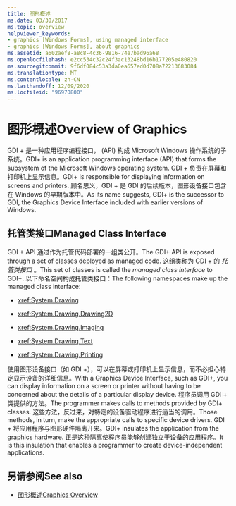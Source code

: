 ```yaml
---
title: 图形概述
ms.date: 03/30/2017
ms.topic: overview
helpviewer_keywords:
- graphics [Windows Forms], using managed interface
- graphics [Windows Forms], about graphics
ms.assetid: a602aef8-a8c8-4c36-9816-74e7bad96a68
ms.openlocfilehash: e2cc534c32c24f3ac13248bd16b177205e480820
ms.sourcegitcommit: 9f6df084c53a3da0ea657ed0d708a72213683084
ms.translationtype: MT
ms.contentlocale: zh-CN
ms.lasthandoff: 12/09/2020
ms.locfileid: "96970800"
---
```

# <a name="overview-of-graphics"></a><span data-ttu-id="6b5ee-102">图形概述</span><span class="sxs-lookup"><span data-stu-id="6b5ee-102">Overview of Graphics</span></span>
<span data-ttu-id="6b5ee-103">GDI + 是一种应用程序编程接口， (API) 构成 Microsoft Windows 操作系统的子系统。</span><span class="sxs-lookup"><span data-stu-id="6b5ee-103">GDI+ is an application programming interface (API) that forms the subsystem of the Microsoft Windows operating system.</span></span> <span data-ttu-id="6b5ee-104">GDI + 负责在屏幕和打印机上显示信息。</span><span class="sxs-lookup"><span data-stu-id="6b5ee-104">GDI+ is responsible for displaying information on screens and printers.</span></span> <span data-ttu-id="6b5ee-105">顾名思义，GDI + 是 GDI 的后续版本，图形设备接口包含在 Windows 的早期版本中。</span><span class="sxs-lookup"><span data-stu-id="6b5ee-105">As its name suggests, GDI+ is the successor to GDI, the Graphics Device Interface included with earlier versions of Windows.</span></span>  
  
## <a name="managed-class-interface"></a><span data-ttu-id="6b5ee-106">托管类接口</span><span class="sxs-lookup"><span data-stu-id="6b5ee-106">Managed Class Interface</span></span>  
 <span data-ttu-id="6b5ee-107">GDI + API 通过作为托管代码部署的一组类公开。</span><span class="sxs-lookup"><span data-stu-id="6b5ee-107">The GDI+ API is exposed through a set of classes deployed as managed code.</span></span> <span data-ttu-id="6b5ee-108">这组类称为 GDI + 的 *托管类接口* 。</span><span class="sxs-lookup"><span data-stu-id="6b5ee-108">This set of classes is called the *managed class interface* to GDI+.</span></span> <span data-ttu-id="6b5ee-109">以下命名空间构成托管类接口：</span><span class="sxs-lookup"><span data-stu-id="6b5ee-109">The following namespaces make up the managed class interface:</span></span>  
  
- <xref:System.Drawing>  
  
- <xref:System.Drawing.Drawing2D>  
  
- <xref:System.Drawing.Imaging>  
  
- <xref:System.Drawing.Text>  
  
- <xref:System.Drawing.Printing>  
  
 <span data-ttu-id="6b5ee-110">使用图形设备接口（如 GDI +），可以在屏幕或打印机上显示信息，而不必担心特定显示设备的详细信息。</span><span class="sxs-lookup"><span data-stu-id="6b5ee-110">With a Graphics Device Interface, such as GDI+, you can display information on a screen or printer without having to be concerned about the details of a particular display device.</span></span> <span data-ttu-id="6b5ee-111">程序员调用 GDI + 类提供的方法。</span><span class="sxs-lookup"><span data-stu-id="6b5ee-111">The programmer makes calls to methods provided by GDI+ classes.</span></span> <span data-ttu-id="6b5ee-112">这些方法，反过来，对特定的设备驱动程序进行适当的调用。</span><span class="sxs-lookup"><span data-stu-id="6b5ee-112">Those methods, in turn, make the appropriate calls to specific device drivers.</span></span> <span data-ttu-id="6b5ee-113">GDI + 将应用程序与图形硬件隔离开来。</span><span class="sxs-lookup"><span data-stu-id="6b5ee-113">GDI+ insulates the application from the graphics hardware.</span></span> <span data-ttu-id="6b5ee-114">正是这种隔离使程序员能够创建独立于设备的应用程序。</span><span class="sxs-lookup"><span data-stu-id="6b5ee-114">It is this insulation that enables a programmer to create device-independent applications.</span></span>  
  
## <a name="see-also"></a><span data-ttu-id="6b5ee-115">另请参阅</span><span class="sxs-lookup"><span data-stu-id="6b5ee-115">See also</span></span>

- [<span data-ttu-id="6b5ee-116">图形概述</span><span class="sxs-lookup"><span data-stu-id="6b5ee-116">Graphics Overview</span></span>](graphics-overview-windows-forms.md)
